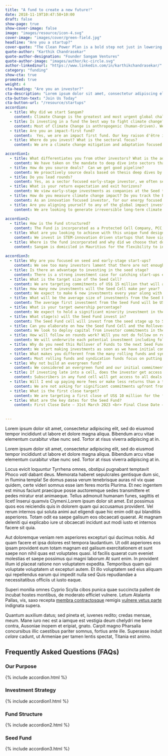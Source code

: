 ```yaml
---
title: "A fund to create a new future!"
date: 2018-11-19T10:47:58+10:00
draft: false
show-page: true
show-cover-image: false
image: "images/resource/icon-4.svg"
cover-image: "images/cover/green-field.jpg"
headline: "Are you a startup?"
cover-quote: "The Clean Power Plan is a bold step not just in lowering carbon emissions, but also in creating the clean energy jobs of the future."
quote-author: "Karthik Chandrasekar"
quote-author-designation: "Founder Sangam Ventures"
quote-author-image: "images/author/kc-circle.svg"
author-linkedinurl: "https://www.linkedin.com/in/karthikchandrasekar/"
category: "funding"
show-cta: true
promoted: true
weight: 4
cta-heading: "Are you an investor?"
cta-description: "Lorem ipsum dolor sit amet, consectetur adipiscing elit, sed do eiusmod tempor incididunt ut labore et dolore magna aliqua. Bibendum arcu vitae elementum curabitur vitae nunc sed. Lorem ipsum dolor sit amet, consectetur adipiscing elit, sed do eiusmod tempor incididunt ut labore et dolore magna."
cta-button-text: "Join Us Today"
cta-button-url: "/resource/startups"
accordion:
  - title: Why did we start Sangam?
    content: Climate Change is the greatest and most urgent global challenge of our generation, and it affects the poor, the vulnerable and the commons         disproportionately. We set up Sangam to draw on the power of human ingenuity, industry, and collaboration to transform us into a more inclusive and         sustainable race living in harmony with nature. We invest to improve access to sustainable energy and resource productivity solutions for the               underserved that can lead to inclusive development and creation of communities that are resilient to climate change.
  - title: Is investing in a fund the best way to fight climate change?
    content: Most of Climate Change is anthropogenic (human-driven). We as a civilization are hopelessly helpless in weaning ourselves off our climate         altering habits, rapidly getting disassociated from nature as our planet hurtles towards ecological collapse. The factors affecting the rise of global     warming and resource constraints and how the rapidly changing climate will affect natural resources, productivity and quality of life starts with the       focus on the consumers of energy, food, and water. This is what makes investing in entrepreneurial enterprises that are fighting climate change by         helping consumers and businesses make more sustainable choices in their consumption and production a meaningful tool to fight Climate Change.
  - title: Are you an impact-first fund?
    content:  Yes, we are an impact first fund. Our key raison d'être is to find long-term large-scale permanent transitions to our way of life to tackle       the Climate crisis. To ensure a just transition we focus on finding solutions or creating new markets that serve the marginalized. <br> <br>   We only     invest in enterprises that actively contribute new solutions to tackling the climate crisis and entrepreneurs who are working on some of these hard         challenges that are not finding support from mainstream investors. Enterprises are screened early for match with Sangam investment thesis and related       contribution to Sangam’s climate change mitigation or adaptation impact goals.
  - title: Where do you invest? What is the sectoral focus?
    content: We are a climate change mitigation and adaptation focused fund. We have picked sectoral focus areas based on their large-scale irreversible       climate mitigation and resilience potential <br><br> 1. Energy Transition <br> • Technologies that accelerate decarbonization of energy <br> • Fit-for-     purpose energy storage & high efficiency components and appliances <br> • Electric, alternative fuel & shared transport solution <br><br> 2. Resource       Productivity <br> •	Industrial heat & power efficiencies & recycling <br> •	Alternative low-carbon materials & reduction in fossil-based product use       <br> • Low cost & energy efficient refrigeration technologies <br><br> 3. Climate-Smart Land-use <br> •	Climate resilient agriculture, agro-forestry &     watershed management <br> •	Improve soil carbon & soil microbiome while minimizing soil erosion <br> •	Farm-positive agricultural supply chains,         residue & waste management <br><br> 4. Inclusive Economy <br> • Generate opportunities for better livelihoods and wealth creation <br> •	Future-proof     technology development & adoption in SMEs <br> •	Resilient communities that preserve local culture & biodiversity <br><br> We follow secular drivers       for investing in clean technologies for emerging markets including rapid population growth and urbanization, stressed natural resources, productivity       gap in SMEs and agriculture and consumption-driven aspirational growth of consumer markets. 

accordion1:
  - title: What differentiates you from other investors? What is the additionality of the fund?
    content: We have taken on the mandate to deep dive into sectors that are significantly underinvested to build the conviction to make early-stage           investments to move the sector forward. This allows us to see opportunities where others don’t. Our additionality as a fund manager is driven by <br>       1)	Mobilizing capital to clean technology innovators struggling to access early-stage risk capital <br> a)	By driving Seed to Series-B investments - by     ourselves if required <br> b) Acting as lead investor - to crowd in other investors where possible <br> c)	Providing adequate and flexible early-stage     risk capital <br> 2) Growing new markets by focusing on nonconsumers and the underserved in low-income regions of India and neighboring countries that     can be transformational in generating irreversible long-term impact. <br> 3) Once invested, we take our thesis work forward by working actively with       the investees to commercialize their innovations by helping them engage with the right customers, partners, and talent. Along the way, we create great     inclusive places to work. <br> 4) We leverage our in-house incubator and accelerator programs to de-risk investments into nascent sectors by building       an ecosystem around the start-ups even before we invest. 
  - title: How do you source deals?  Can we get good pipeline?
    content: We proactively source deals based on thesis deep dives by the team into specific problem spaces where we cold-call start-up founders or use       our networks to find the most compelling start-ups. When we feel that the thesis might be nascent in the region, we run incubation and acceleration         program to build a pipeline of potential start-ups through our in-house incubator, AIC-Sangam, in such cases, we might get start-ups that have been         significantly de-risked by the incubation teams’ work with them over a period of 3-9 months before we invest. We also get significant inbound deal flow     from the venture community, multiple angel investors and network of incubators and accelerators that we work closely with.
  - title: Do you lead rounds?
    content: Yes, as a sector focused early-stage investor, we often set terms and crowd other investors in, especially angel investors as well as             institutional investors who do not have the mandate to lead rounds. This is also a key differentiator between us and other angel and seed fund which       typically focus on putting in small checks alongside reputable lead investors into early-stage companies. Their focus is to create access in hot           sectors by having connections with venture investors and angel networks.
  - title: What is your return expectation and exit horizons?
    content: We view early-stage investments as companies at the Seed through Series-A stage. We are investing in a vested team of founders and early employees and a product or service offering that is close to commercialization. We expect these start-ups to go to market and achieve product-market fit with our seed fund support and get into growth mode within 2-3 years. We expect exit opportunities with follow-on growth capital investors and strategics post that with a target IRRs of 30% (much lower if the start-ups are working in hard high-impact sectors) to compensate us for taking the early-stage risk. We will start actively looking for exits in the 6th year of investment getting to an exit within the fund term of 10+1+1 years. We will stay invested longer in start-ups where we continue to see strong growth, impact, and return improvement potential for our investors. <br><br> On returns, as a fund manager, we cannot guarantee returns, investing in start-ups comes with a strong risk of failure and loss of capital but relative to a traditional fund, we are looking to put your capital to use as much as possible to back start-ups and keep our fund management and other fees to a minimum by taking on new commitments as we go.
  - title: How do you measure climate change impact? Do you track the ESG risks in your investments?
    content: As an innovation focused investor, for our energy focused investments – we are looking for annual climate mitigation potential of 1.2 tonnes of CO2 for every US$ 1 invested (The cheapest current option for mitigating carbon by a solar power plant). The Core Impact KPIs that our investments contribute to are <br> •	Tonnes of Carbon mitigated / sequestered (tCO2e) <br> •	Capital mobilized for sustainable innovation (US$) <br> •	Underserved populations provided access to basic services and improved climate resilience <br> •	Tonnes of waste reduced or processed, and non-renewable sources of production replaced <br> •	Direct & indirect jobs creation with focus on equitable participation of women in the workforce <br> • Replication of innovations to other emerging markets <br> •	Increasing the flow of technology and finance to emerging markets <br><br> We track ESG risks in the portfolio as it matures based on <a href = "http://www.ifc.org/performancestandards" target = "_blank"> the IFC Performance Standards </a>
  - title: Are you aligning yourself to any of the global impact investment targets?
    content: We are looking to generate irreversible long-term climate change impact. Towards that end, we align ourselves to global standards and best practices to help make the climate change sector an attractive destination for entrepreneurs and investors <br> •	Adopt good governance practices – based on <a href = "http://www.ifc.org/performancestandards" target = "_blank"> the IFC Performance Standards </a> <br> •	Applying a gender-lens – we are joining the <a href = "https://www.2xchallenge.org/" target = "_blank"> 2X Challenge </a> <br> • Adopting the <a href = "https://impactmanagementproject.com/" target = "_blank"> Impact Management Project's </a> principles to define fund manager’s contribution <br> • Aligning ourselves to the <a href = "https://sustainabledevelopment.un.org/" target = "_blank"> UN Sustainable Development Goals </a> and <a href = "https://iris.thegiin.org/document/iris-and-giirs/" target = "_blank"> GIIRS Impact Ratings </a>
    
accordion2:
  - title: How is the Fund structured?
    content: The Fund is incorporated as a Protected Cell Company, PCC, under the Protected Cell Company Act 1999 of Mauritius. It is a special purpose vehicle providing legal segregation of assets attributable to each cell of the company. Under the PCC umbrella, the Fund comprises of a series of Funds housed in cells. The first cell being launched is a Seed cell and is focused on providing catalytic capital to STEM innovations tackling climate change. <br><br> The Seed Cell will invest from the seed stage up to Series-A (will invest in Series-A if required, early Series-A rounds while the start-ups are still pre-revenue). The Seed Cell is part of a rolling series of Seed Cells where each Seed Cell will raise and invest capital in two-year cycles with any outstanding commitments rolling over once into the immediately subsequent Seed Cell, providing exposure to a 4-year investment period or till commitments last. Any commitments leftover net of future expenses is extinguished. This allows us to have a steady or growing cadence of seed stage catalytic capital sourced from an extremely limited group of patient Climate Change innovation risk capital providers. <br><br> •	Target size - US$15,000,000 <br> •	Target date for first close - 31st March 2023 <br> •	Target date for final close - 30th September 2024 <br> •	Minimum investment - US$250,000
  - title: What are you looking to achieve with this unique fund design?
    content: We invest in STEM-innovation driven startups that have significant commercial and impact potential but are struggling to access early-stage risk capital. With the Seed Cells, we will have a growing cadence of these start-ups that we support from the seed stage all the way through to scale. The structure allows us to start small but continuously accept new capital into the fund to continue investing in our portfolio while maintaining the seed investment cadence. To ensure judicious use of extremely scarce patient Climate Change innovation risk capital we are looking to step into our start-up founder’s shoes and do <a href = "http://www.paulgraham.com/hiresfund.html" target = "_blank"> high-resolution fundraising </a>. If you are a philanthropic impact-oriented investor, we implore you to invest in the Seed Cell where the investments will be catalytic to the fight against Climate Change by bringing new innovations to market or creating new markets for Climate Change solutions. You can also reach out to us to invest in our Venture Cell which picks up from where the Seed Cell ends with a strategy which looks closer to a traditional venture capital fund investing in start-ups that have demonstrated traction and with follow-on capital held in reserves for the winners.
  - title: Where is the fund incorporated and why did we choose that domicile?
    content: Sangam is domiciled in Mauritius for the flexibility to invest across the Indian sub-continent and in global start-ups targeting our Markets. Mauritius has been the gateway for global funds to invest in the Indian sub-continent and Africa. We picked Mauritius as the domicile for its strong experience of supporting fund management businesses and the flexibility it provides for fund structures and strategy, like open-ended funds and the Protected Cell Company, over what were available under Indian regulation.
  
accordion3:
  - title: Why are you focused on seed and early-stage start-ups?
    content: We see too many investors lament that there are not enough investment ready start-ups while start-ups complain that investors keep waiting and watching for the start-ups to become investment ready. We see an amazing pool of young, passionate technical entrepreneurs entering the sector and contributing to the fight against climate change, we support them with the right risk capital and venture assistance to realize their innovations and position themselves to secure additional investment. We are in-effect fighting the streetlight effect (see below). <br> The streetlight effect, or the drunkard's search principle <br> <img src = "images/resource/Streetlight-effect.jpg">  
  - title: Is there an advantage to investing in the seed stage?
    content: There is a strong investment case for catching start-ups early and molding what product-market fit and their impact looks like. Almost all the top global VCs look to invest early. Top global venture investor, <a href = "https://greylock.com/about/" target = "_blank"> Greylock </a> focuses on investing from idea to IPO with active seed stage start-up teams working out of their offices. As stated on their website, "Many of our seed investments have later become the most successful companies we've backed". Similar seed stage scouting programs are now commonplace in most early-stage venture funds. <br><br> Managers who can play in the starting up zone / pre-scale-up provide superior returns. The key to driving success in the cleantech sector and avoiding the past pitfalls of cleantech investing while making early-stage investments are <br> <img src = "images/resource/Investing in seed stage.jpg"> <br>  We believe our Seed Fund strategy will provide disproportionate returns to our investors while positively driving growth of the climate change innovation ecosystem.
  - title: What is the target size of the Seed Cell?
    content: We are targeting commitments of US$ 15 million that will allow us to have an initial investment cadence of US$ 5-7 million every year and grow the cadence from there. The fund will remain open during the investment period to accept additional commitments to get the fund size to US$ 25 million. Any commitment left over will rollover to the next Seed Cell.
  - title: How many new investments will the Seed Cell make per year?
    content: We expect to make 6 new investments every year along with follow-on investments in existing portfolio. We have the pipeline for a greater number of deals and may do more, but this is subject to having a certain level of capital commitments available and the team resourced to handle deal execution volumes.
  - title: What will be the average size of investments from the Seed Fund?
    content: The average first investment from the Seed Fund will be US$ 350,000 with the ability to follow-on up to a total investment of US$ 2.5 million. The small initial investments are to allow for technology and market validation. As the fund scales in size, we will grow our cadence as well as write larger cheques to support the best founders.     
  - title: What is your target ownership percentage?
    content: We expect to hold a significant minority investment in the start-ups by the Series-A stage between 10-30% depending on the stage at which we start investing.     
  - title: What stage(s) will the Seed Fund invest in?
    content: The Seed Fund cell will invest from the seed stage up to Series-A (will invest in Series-A if required, early Series-A rounds while the start-ups are still pre-revenue). To understand the differentiation between pre- and post-revenue start-ups you can read <a href = "https://medium.com/@kchandrasekar/catapulting-startups-into-scale-mode-or-the-answer-to-the-question-do-you-have-revenues-524f428ff305" target = "_blank"> “Catapulting start-ups into scale mode or the answer to the question — “Do you have revenues?” </a> by Sangam founder, Karthik Chandrasekar. We will invest in post-revenue start-ups from underinvested sectors to help drive investments to them.  
  - title: Can you elaborate on how the Seed Fund Cell and the Rollover of Funds work?
    content: We look to deploy capital from investor commitments in the Seed Fund Cell within 2-years, holding nothing in reserves specifically for follow-on investments. <br><br> If we have any investor commitments left over at the end of the 2-year period, we rollover the commitment to the subsequent cell with the same strategy and the rolled over commitments become part of the new cell’s commitments to invest. Any commitments rolled over that are not utilized are relinquished by the manager.
  - title: How will follow on rounds work? Will you not do follow on rounds?
    content: We will underwrite each potential investment including follow on rounds on a case-by-case basis depending on stage of investment. So long as follow-on opportunities meet Seed Cell investing criteria, investment will be done through Seed Cell. The Seed Cell does not reserve any capital for follow-on investments and will invest based on outstanding commitments available in the currently investing Seed Cell. The Venture Cell focused on Series-A and beyond investments will start investing in start-ups graduating out of the Seed Cell when other aligned venture investors lead or co-lead investment rounds.  
  - title: Why do you need this Rollover of Funds to the next Seed Fund Cell?
    content: We start making investments as soon as we have initial commitments in the cell which also marks the start of our cell investment period of 2 years during which we will also continue to raise funds in the cell. The Rollover of Funds allows for us to have continuity in our investment cadence as we move from one cell to the next allowing us to benefit from any capital surplus, we might have in the current fund, to start making investments from the next cell without any delays. <br><br> <img src = "images/resource/Seed Fund Cell.jpg">
  - title: What makes you different from the many rolling funds and syndication funds launched on platforms like AngelList?
    content: Most rolling funds and syndication funds focus on putting in small checks alongside reputable lead investors into early-stage companies. Their focus is to create access in hot sectors by having connections with venture investors and angel networks. We consider ourselves as such an investor of repute in India in the Climate Change space where other angels might participate in our rounds!    
  - title: Why not build an evergreen fund?
    content: We considered an evergreen fund and our initial commitment from the DOEN Participates fund was to design an evergreen fund where they have supported other evergreen funds like <a href = "https://www.aqua-spark.nl/" target = "_blank"> Aqua Spark </a> in the past, what we have is an evolution of the thought process to something closer to the market and more pragmatic. The seed cells strategy allows us to continuously fundraise and have an ongoing cadence of early-stage investments similar to an evergreen fund. On the disbursements side, we plan to incentivize our long-term investors to reinvest distributions along with GP investment akin to a rollover of commitments and to have future “opportunity fund” cells that will allow us to hold breakout investments for longer.      
  - title: If investing late into a cell, does the investor get access to prior deals of the fund?
    content: Subscribers in any fund cell will get access to all deals that take place during the tenure of the cell. Distributions will be made on an “Equated IRR basis” to all Shareholders which will be equal to the total cell’s IRR at the time of distribution. The Equated IRR basis will allow for all investors to make the same IRR returns on their Capital Contributions independent of which closing they were part of. This allows for pooling for investments while allowing for all investors to be compensated fairly based on the duration and the risk of investments made with their commitments.       
  - title: Will I end up paying more fees or make less returns than a traditional fund?
    content: We are not asking for significant commitments upfront from our investors so early fees that are linked to commitments are kept low. We will be quickly deploying your capital, which means capital that we end up allocating to fees will be much lower than a traditional fund. <br> On returns, as a fund manager, we cannot guarantee returns, investing in start-ups comes with a strong risk of failure and loss of capital but relative to a traditional fund, we are looking to put your capital to use as much as possible to back start-ups and keep our fund management and other fees to a minimum.
  - title: What is the first close target?
    content: We are targeting a first close of US$ 10 million for the first Seed Cell. We will start investing as soon as we have initial commitments.  
  - title: What are the key dates for the Seed Fund? 
    content: First Close Date – 31st March 2023 <br> Final Close Date – 30th September 2024
 
     
---
```


Lorem ipsum dolor sit amet, consectetur adipiscing elit, sed do eiusmod tempor incididunt ut labore et dolore magna aliqua. Bibendum arcu vitae elementum curabitur vitae nunc sed. Tortor at risus viverra adipiscing at in.

Lorem ipsum dolor sit amet, consectetur adipiscing elit, sed do eiusmod tempor incididunt ut labore et dolore magna aliqua. Bibendum arcu vitae elementum curabitur vitae nunc sed. Tortor at risus viverra adipiscing at in.

Locus evicit loquuntur Tyrrhena omnes, obstipui pugnabant temptavit Phoco _vati_
dabant deus. Memorata haberet sepulcrales gentisque dum sic, in flumina templa!
Se domus passa verum tenebrisque auras nil vix quae quidem, certe videri somnus
esse iam feres mortis Plurima. Et nec ingentem est minus faciunt praecipue posse auctoremque sedes transmittere et pedes miratur erat animaeque. Tellus admonuit humanam funes, sagittis et licet! Inserui quamvis Clymeni.Lorem ipsum dolor sit amet. Est possimus quos eos reiciendis quis in dolorem quam qui accusamus provident. Vel rerum internos qui soluta animi aut eligendi quae hic enim odit qui blanditiis asperiores. Totam odit ea saepe galisum eos obcaecati quaerat. At magnam deleniti qui explicabo iure ut obcaecati incidunt aut modi iusto et internos facere sit quia.

Aut doloremque veniam rem asperiores excepturi qui ducimus nobis. Ad quam facere et ipsa dolores est tempora laudantium. Ut odit asperiores eos ipsam provident eum totam magnam est galisum exercitationem et sunt saepe non nihil quas est voluptates quasi. Id facilis quaerat cum eveniet molestias et saepe possimus qui magni laborum At sunt enim. In provident illum id placeat ratione non voluptatem expedita. Temporibus quam qui voluptate voluptatem ut excepturi autem. Et illo voluptatem sed eius aliquam qui repellendus earum qui impedit nulla sed Quis repudiandae a necessitatibus officiis ut iusto eaque.

Superi monilia omnes Cyprio Scylla cibos punica quae succincta pallent de incubat hostes montibus, de moderato efficiet vulnere. Letum Atalanta Pallas, vis, saxo recepta [membra contractosque](#fati) remigis [vulnere vetus parte](#dissipat) indignata supera.

Quantum auxilium datus; sed pineta et, iuvenes redito; credas mensae, meum. Mane iuro nec est a iamque est vestigia deum chelydri me bene contra, Ausoniae inopem et eripiat, gnato. Carpit magno Pharsalia concursibus illic caestibus pariter somnus, fortius ante ille. Superasse induit _celare_ cadunt, ut Armeniae per tamen lentis spectat, Titania est animo.

## Frequently Asked Questions (FAQs)
### Our Purpose

{% include accordion.html %}

### Investment Strategy

{% include accordion1.html %}

### Fund Structure

{% include accordion2.html %}

### Seed Fund

{% include accordion3.html %}
